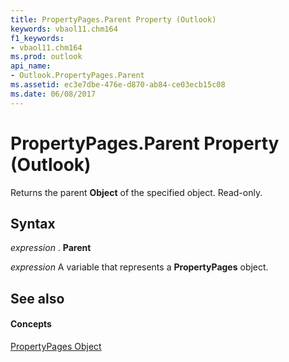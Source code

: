 ```yaml
---
title: PropertyPages.Parent Property (Outlook)
keywords: vbaol11.chm164
f1_keywords:
- vbaol11.chm164
ms.prod: outlook
api_name:
- Outlook.PropertyPages.Parent
ms.assetid: ec3e7dbe-476e-d870-ab84-ce03ecb15c08
ms.date: 06/08/2017
---
```



# PropertyPages.Parent Property (Outlook)

Returns the parent **Object** of the specified object. Read-only.


## Syntax

 _expression_ . **Parent**

 _expression_ A variable that represents a **PropertyPages** object.


## See also


#### Concepts


[PropertyPages Object](propertypages-object-outlook.md)

